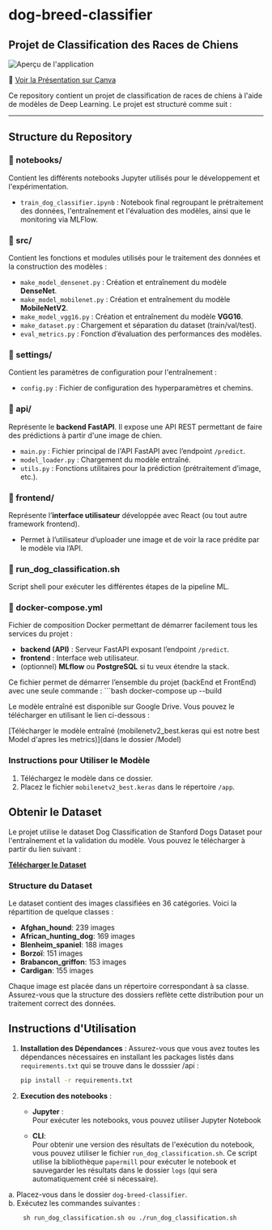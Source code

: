 # dog-breed-classifier

## Projet de Classification des Races de Chiens
![Aperçu de l'application](https://github.com/Lemar00/dog-breed-classifier//assets/app_preview.png)

🎥 [Voir la Présentation sur Canva](https://www.canva.com/design/DAGumAs51Nk/vdb58vgVW66MYQJFVSMmwQ/edit?utm_content=DAGumAs51Nk&utm_campaign=designshare&utm_medium=link2&utm_source=sharebutton) 

Ce repository contient un projet de classification de races de chiens à l'aide de modèles de Deep Learning. Le projet est structuré comme suit :

---

## Structure du Repository

### 📁 notebooks/
Contient les différents notebooks Jupyter utilisés pour le développement et l'expérimentation.
- `train_dog_classifier.ipynb` : Notebook final regroupant le prétraitement des données, l'entraînement et l'évaluation des modèles, ainsi que le monitoring via MLFlow.

### 📁 src/
Contient les fonctions et modules utilisés pour le traitement des données et la construction des modèles :
- `make_model_densenet.py` : Création et entraînement du modèle **DenseNet**.
- `make_model_mobilenet.py` : Création et entraînement du modèle **MobileNetV2**.
- `make_model_vgg16.py` : Création et entraînement du modèle **VGG16**.
- `make_dataset.py` : Chargement et séparation du dataset (train/val/test).
- `eval_metrics.py` : Fonction d’évaluation des performances des modèles.

### 📁 settings/
Contient les paramètres de configuration pour l'entraînement :
- `config.py` : Fichier de configuration des hyperparamètres et chemins.

### 📁 api/
Représente le **backend FastAPI**. Il expose une API REST permettant de faire des prédictions à partir d'une image de chien.
- `main.py` : Fichier principal de l'API FastAPI avec l’endpoint `/predict`.
- `model_loader.py` : Chargement du modèle entraîné.
- `utils.py` : Fonctions utilitaires pour la prédiction (prétraitement d’image, etc.).

### 📁 frontend/
Représente l’**interface utilisateur** développée avec React (ou tout autre framework frontend).
- Permet à l’utilisateur d’uploader une image et de voir la race prédite par le modèle via l’API.

### 📄 run_dog_classification.sh
Script shell pour exécuter les différentes étapes de la pipeline ML.

### 📄 docker-compose.yml
Fichier de composition Docker permettant de démarrer facilement tous les services du projet :
- **backend (API)** : Serveur FastAPI exposant l’endpoint `/predict`.
- **frontend** : Interface web utilisateur.
- (optionnel) **MLflow** ou **PostgreSQL** si tu veux étendre la stack.

Ce fichier permet de démarrer l’ensemble du projet (backEnd et FrontEnd) avec une seule commande : ```bash docker-compose up --build


Le modèle entraîné est disponible sur Google Drive. Vous pouvez le télécharger en utilisant le lien ci-dessous :

[Télécharger le modèle entraîné (mobilenetv2_best.keras qui est notre best Model d'apres les metrics)](dans le dossier /Model)

### Instructions pour Utiliser le Modèle

1. Téléchargez le modèle dans ce dossier.
2. Placez le fichier `mobilenetv2_best.keras` dans le répertoire `/app`.

## Obtenir le Dataset

Le projet utilise le dataset Dog Classification de Stanford Dogs Dataset pour l'entraînement et la validation du modèle. Vous pouvez le télécharger à partir du lien suivant :

[**Télécharger le Dataset**](http://vision.stanford.edu/aditya86/ImageNetDogs/)

### Structure du Dataset

Le dataset contient des images classifiées en 36 catégories. Voici la répartition de quelque classes :

- **Afghan_hound**: 239 images
- **African_hunting_dog**: 169 images
- **Blenheim_spaniel**: 188 images
- **Borzoï**: 151 images
- **Brabancon_griffon**: 153 images
- **Cardigan**: 155 images


Chaque image est placée dans un répertoire correspondant à sa classe. Assurez-vous que la structure des dossiers reflète cette distribution pour un traitement correct des données.


## Instructions d'Utilisation

1. **Installation des Dépendances** : 
   Assurez-vous que vous avez toutes les dépendances nécessaires en installant les packages listés dans `requirements.txt` qui se trouve dans le dosssier /api :
   ```bash
   pip install -r requirements.txt

2. **Execution des notebooks** : 

   - **Jupyter** :  
   Pour exécuter les notebooks, vous pouvez utiliser Jupyter Notebook

   - **CLI**:  
  Pour obtenir une version des résultats de l'exécution du notebook, vous pouvez utiliser le fichier `run_dog_classification.sh`. Ce script utilise la bibliothèque `papermill` pour exécuter le notebook et sauvegarder les résultats dans le dossier `logs` (qui sera automatiquement créé si nécessaire).  

  a. Placez-vous dans le dossier `dog-breed-classifier`.  
  b. Exécutez les commandes suivantes :


        sh run_dog_classification.sh ou ./run_dog_classification.sh
